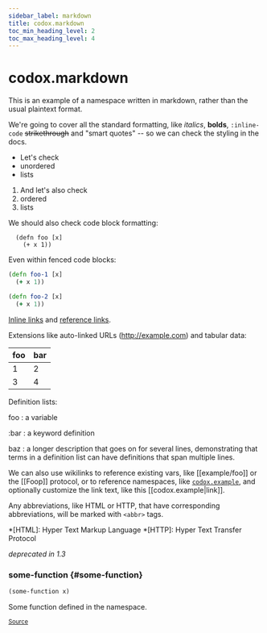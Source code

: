 ```yaml
---
sidebar_label: markdown
title: codox.markdown
toc_min_heading_level: 2
toc_max_heading_level: 4
---
```


# <a name="codox.markdown">codox.markdown</a>


This is an example of a namespace written in markdown, rather than the usual
  plaintext format.

  We're going to cover all the standard formatting, like *italics*, **bolds**,
  `:inline-code` ~~strikethrough~~ and "smart quotes" -- so we can check the
  styling in the docs.

  - Let's check
  - unordered
  - lists

  1. And let's also check
  2. ordered
  2. lists

  We should also check code block formatting:

      (defn foo [x]
        (+ x 1))

  Even within fenced code blocks:

  ```clojure
  (defn foo-1 [x]
    (+ x 1))
  ```

  ~~~clojure
  (defn foo-2 [x]
    (+ x 1))
  ~~~

  [Inline links](http://example.com) and [reference links][1].

  [1]: http://example.com

  Extensions like auto-linked URLs (http://example.com) and tabular data:

  foo | bar
  ----|----
   1  |  2
   3  |  4

  Definition lists:

  foo
  : a variable

  :bar
  : a keyword definition

  baz
  : a longer description that goes on for several lines, demonstrating that
    terms in a definition list can have definitions that span multiple lines.

  We can also use wikilinks to reference existing vars, like [[example/foo]] or
  the [[Foop]] protocol, or to reference namespaces, like [`codox.example`](../../codox/example/), and
  optionally customize the link text, like this [[codox.example|link]].

  Any abbreviations, like HTML or HTTP, that have corresponding abbreviations,
  will be marked with `<abbr>` tags.

  *[HTML]: Hyper Text Markup Language
  *[HTTP]: Hyper Text Transfer Protocol

*deprecated in 1.3*





### some\-function {#some-function}
``` clojure
(some-function x)
```


Some function defined in the namespace.
<p><sub><a href="https://github.com/weavejester/codox/blob/master/example/src/clojure/codox/markdown.clj#L70-L73">Source</a></sub></p>

